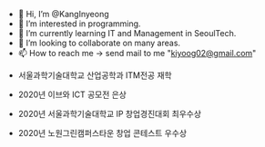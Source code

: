 - 👋 Hi, I’m @KangInyeong
- 👀 I’m interested in programming.
- 🌱 I’m currently learning IT and Management in SeoulTech.
- 💞️ I’m looking to collaborate on many areas.
- 📫 How to reach me -> send mail to me "kiyoog02@gmail.com"

* 서울과학기술대학교 산업공학과 ITM전공 재학

* 2020년 이브와 ICT 공모전 은상 
* 2020년 서울과학기술대학교 IP 창업경진대회 최우수상
* 2020년 노원그린캠퍼스타운 창업 콘테스트 우수상
